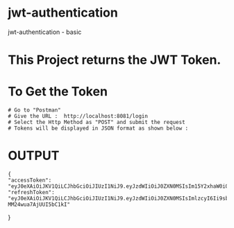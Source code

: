 # jwt-authentication
jwt-authentication - basic

# This Project returns the JWT Token.

# To Get the Token 
    # Go to "Postman"
    # Give the URL :  http://localhost:8081/login
    # Select the Http Method as "POST" and submit the request
    # Tokens will be displayed in JSON format as shown below :
    
 #  OUTPUT
    {
    "accessToken": "eyJ0eXAiOiJKV1QiLCJhbGciOiJIUzI1NiJ9.eyJzdWIiOiJ0ZXN0MSIsIm15Y2xhaW0iOnRydWUsImlzcyI6Ii9sb2dpbiIsImV4cCI6MTY2Mjg0MzA2OX0._5nmV0ff1l8WSActU3nkTR1ZlUXKC8yUOrRzdpQQRZA",
    "refreshToken": "eyJ0eXAiOiJKV1QiLCJhbGciOiJIUzI1NiJ9.eyJzdWIiOiJ0ZXN0MSIsImlzcyI6Ii9sb2dpbiIsImV4cCI6MTY2Mjg0NDI2OX0.s4M1U8J47l_09kZPF8GZnq3-MM24wua7AjUUI5bC1kI"
}

